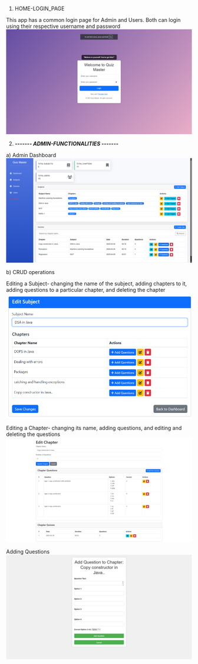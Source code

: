 1) HOME-LOGIN_PAGE

This app has a common login page for Admin and Users. Both can login using their respective username and password
   ![Image Alt](https://github.com/sameerthakur6780/QUIZ-MASTER-APP_AppDev1/blob/0fe91e428580e9dab9bfadbc2929f0a1845f0781/Screenshot%202025-04-29%20085735.png)

2) _______------- ADMIN-FUNCTIONALITIES -------_______

a) Admin Dashboard
 ![Image Alt](https://github.com/sameerthakur6780/QUIZ-MASTER-APP_AppDev1/blob/7ae0437b9885bd2f425bf3606584f15ae09a0ffe/Screenshot%202025-04-29%20084305.png)

b) CRUD operations

Editing a Subject- changing the name of the subject, adding chapters to it, adding questions to a particular chapter, and deleting the chapter
![Image Alt](https://github.com/sameerthakur6780/QUIZ-MASTER-APP_AppDev1/blob/d7b499a0c2fc100dd84e7a76d5796434280dc631/Screenshot%202025-04-29%20090932.png)

Editing a Chapter- changing its name, adding questions, and editing and deleting the questions
![Image Alt](https://github.com/sameerthakur6780/QUIZ-MASTER-APP_AppDev1/blob/82205fd188d9195bbf9ca44889dc1398af775014/Screenshot%202025-04-29%20091335.png)

Adding Questions
![Image Alt](https://github.com/sameerthakur6780/QUIZ-MASTER-APP_AppDev1/blob/748f933e9b138093b2cf22f530c2435d72f74cd3/Screenshot%202025-04-29%20092448.png)
